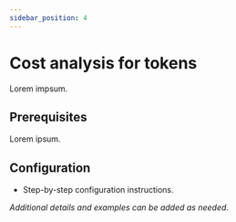 ```yaml
---
sidebar_position: 4
---
```


# Cost analysis for tokens

Lorem impsum.

## Prerequisites

Lorem ipsum.

## Configuration

- Step-by-step configuration instructions.

_Additional details and examples can be added as needed._